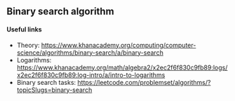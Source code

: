 ## Binary search algorithm

#### Useful links
- Theory: https://www.khanacademy.org/computing/computer-science/algorithms/binary-search/a/binary-search
- Logarithms: https://www.khanacademy.org/math/algebra2/x2ec2f6f830c9fb89:logs/x2ec2f6f830c9fb89:log-intro/a/intro-to-logarithms
- Binary search tasks: https://leetcode.com/problemset/algorithms/?topicSlugs=binary-search
